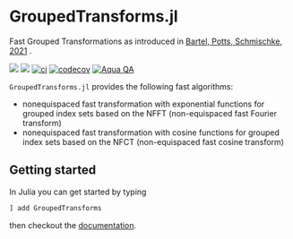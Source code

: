 # GroupedTransforms.jl

Fast Grouped Transformations as introduced in [Bartel, Potts, Schmischke, 2021](https://arxiv.org/abs/2010.10199) .

[![](https://img.shields.io/badge/docs-stable-blue.svg)](https://nfft.github.io/GroupedTransforms.jl/stable)
[![](https://img.shields.io/badge/docs-dev-blue.svg)](https://nfft.github.io/GroupedTransforms.jl/dev)
[![ci](https://github.com/NFFT/GroupedTransforms.jl/actions/workflows/ci.yml/badge.svg)](https://github.com/NFFT/GroupedTransforms.jl/actions?query=workflow%3ACI+branch%3Amain)
[![codecov](https://codecov.io/gh/NFFT/GroupedTransforms.jl/branch/main/graph/badge.svg?token=FFYB0NSKHT)](https://codecov.io/gh/NFFT/GroupedTransforms.jl)
[![Aqua QA](https://img.shields.io/badge/Aqua.jl-%F0%9F%8C%A2-aqua.svg)](https://github.com/JuliaTesting/Aqua.jl)

`GroupedTransforms.jl` provides the following fast algorithms:
- nonequispaced fast transformation with exponential functions for grouped index sets based on the NFFT (non-equispaced fast Fourier transform)
- nonequispaced fast transformation with cosine functions for grouped index sets based on the NFCT (non-equispaced fast cosine transform)

## Getting started

In Julia you can get started by typing

```julia
] add GroupedTransforms
```

then checkout the [documentation](https://nfft.github.io/GroupedTransforms.jl/stable/).
